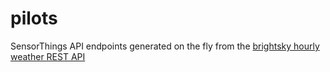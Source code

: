 # pilots
SensorThings API endpoints generated on the fly from the [brightsky hourly weather REST API](https://brightsky.dev/docs/#/operations/getWeather)
